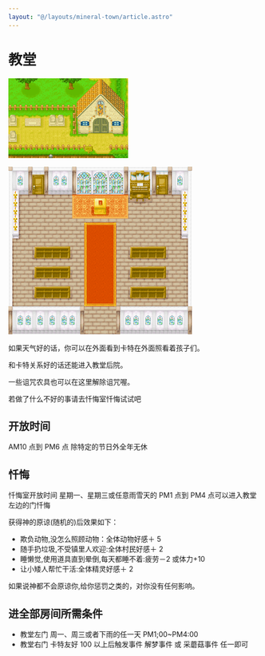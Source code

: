 ```yaml
---
layout: "@/layouts/mineral-town/article.astro"
---
```


# 教堂

![教堂](_教堂.png)

![教堂2](_教堂2.png)

如果天气好的话，你可以在外面看到卡特在外面照看着孩子们。

和卡特关系好的话还能进入教堂后院。

一些诅咒农具也可以在这里解除诅咒喔。

若做了什么不好的事请去忏悔室忏悔试试吧

## 开放时间

AM10 点到 PM6 点 除特定的节日外全年无休

## 忏悔

忏悔室开放时间 星期一、星期三或任意雨雪天的 PM1 点到 PM4 点可以进入教堂左边的门忏悔

获得神的原谅(随机的)后效果如下：

- 欺负动物,没怎么照顾动物：全体动物好感＋ 5
- 随手扔垃圾,不受镇里人欢迎:全体村民好感＋ 2
- 睡懒觉,使用道具直到晕倒,每天都睡不着:疲劳－2 或体力+10
- 让小矮人帮忙干活:全体精灵好感＋ 2

如果说神都不会原谅你,给你惩罚之类的，对你没有任何影响。

## 进全部房间所需条件

- 教堂左门 周一、周三或者下雨的任一天 PM1;00~PM4:00
- 教堂右门 卡特友好 100 以上后触发事件 解梦事件 或 采蘑菇事件 任一即可
